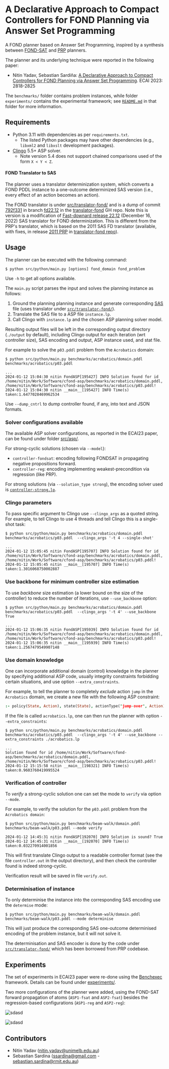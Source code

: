 # A Declarative Approach to Compact Controllers for FOND Planning via Answer Set Programming

A FOND planner based on Answer Set Programming, inspired by a synthesis between [FOND-SAT](https://github.com/tomsons22/FOND-SAT) and [PRP](https://github.com/QuMuLab/planner-for-relevant-policies) planners.

The planner and its underlying technique were reported in the following paper:

* Nitin Yadav, Sebastian Sardiña: [A Declarative Approach to Compact Controllers for FOND Planning via Answer Set Programming](https://doi.org/10.3233/FAIA230593). ECAI 2023: 2818-2825

The `benchmarks/` folder contains problem instances, while folder `experiments/` contains the experimental framework; see [`README.md`](experiments/README.md) in that folder for more information.

## Requirements

- Python 3.11 with dependencies as per `requirements.txt`.
  - The listed Python packages may have other dependencies (e.g., `libxml2` and `libxslt` development packages).
- [Clingo](https://potassco.org/clingo/) 5.5+ ASP solver.
  - Note version 5.4 does not support chained comparisons used of the form `X < Y < Z`.

#### FOND Translator to SAS

The planner uses a translator determinization system, which converts a FOND PDDL instance to a one-outcome determinized SAS version (i.e., every effect of an action becomes an action).

The FOND translator is under [src/translator-fond/](src/translator-fond/) and is a dump of commit [792f331](https://github.com/ssardina-research/translator-fond/tree/792f3317d3a8d7978a13cc41a48b7fd12f7690bc) in branch [fd22.12](https://github.com/ssardina-research/translator-fond/tree/fd22.12) in the [translator-fond](https://github.com/ssardina-research/translator-fond/) GH repo. Note this is version is a modification of [Fast-downard release 22.12](https://github.com/aibasel/downward/tree/release-22.12.0) (December 16, 2022) SAS translator for FOND determinization. This is different from the PRP's translator, which is based on the 2011 SAS FD translator (available, with fixes, in release [2011 PRP](https://github.com/ssardina-research/translator-fond/releases/tag/2011-prp) in [translator-fond repo](https://github.com/ssardina-research/translator-fond/)).

## Usage

The planner can be executed with the following command:

```shell
$ python src/python/main.py [options] fond_domain fond_problem
```

Use `-h` to get all options available.

The `main.py` script parses the input and solves the planning instance as follows:

1. Ground the planning planning instance and generate corresponding [SAS](https://www.fast-downward.org/TranslatorOutputFormat) file (uses translator under [`src/translator-fond/`](src/translator-fond/)).
2. Translate the SAS file to a ASP file `instance.lp`.
3. Call Clingo with `instance.lp` and the chosen ASP planning solver model.

Resulting output files will be left in the corresponding output directory (`./output` by default), including Clingo output for each iteration (wrt controller size), SAS encoding and output, ASP instance used, and stat file.

For example to solve the `p03.pddl` problem from the `Acrobatics` domain:

```shell
$ python src/python/main.py benchmarks/acrobatics/domain.pddl benchmarks/acrobatics/p03.pddl

...
2024-01-12 15:04:30 nitin FondASP[195427] INFO Solution found for id /home/nitin/Work/Software/cfond-asp/benchmarks/acrobatics/domain.pddl, /home/nitin/Work/Software/cfond-asp/benchmarks/acrobatics/p03.pddl!
2024-01-12 15:04:30 nitin __main__[195427] INFO Time(s) taken:1.6477028469962534
```

Use `--dump_cntrl` to dump controller found, if any, into text and JSON formats.

### Solver configurations available

The available ASP solver configurations, as reported in the ECAI23 paper, can be found under folder [src/asp/](src/asp/).

For strong-cyclic solutions (chosen via `--model`):

- `controller-fondsat`: encoding following FONDSAT in propagating negative propositions forward.
- `controller-reg`: encoding implementing weakest-precondition via regression (like PRP).

For strong solutions (via `--solution_type strong`), the encoding solver used is [`controller-strong.lp`](src/asp/controller-strong.lp).

### Clingo parameters

To pass specific argument to Clingo use `--clingo_args` as a quoted string. For example, to tell Clingo to use 4 threads and tell Clingo this is a single-shot task:

```shell
$ python src/python/main.py benchmarks/acrobatics/domain.pddl benchmarks/acrobatics/p03.pddl  --clingo_args '-t 4 --single-shot'

...
2024-01-12 15:05:45 nitin FondASP[195707] INFO Solution found for id /home/nitin/Work/Software/cfond-asp/benchmarks/acrobatics/domain.pddl, /home/nitin/Work/Software/cfond-asp/benchmarks/acrobatics/p03.pddl!
2024-01-12 15:05:45 nitin __main__[195707] INFO Time(s) taken:1.3016068750002887
```

### Use backbone for minimum controller size estimation

To use _backbone_ size estimation (a lower bound on the size of the controller) to reduce the number of iterations, use `--use_backbone` option:

```
$ python src/python/main.py benchmarks/acrobatics/domain.pddl benchmarks/acrobatics/p03.pddl  --clingo_args '-t 4' --use_backbone True

...
2024-01-12 15:06:35 nitin FondASP[195939] INFO Solution found for id /home/nitin/Work/Software/cfond-asp/benchmarks/acrobatics/domain.pddl, /home/nitin/Work/Software/cfond-asp/benchmarks/acrobatics/p03.pddl!
2024-01-12 15:06:35 nitin __main__[195939] INFO Time(s) taken:1.2567479549907148
```

### Use domain knowledge

One can incorporate additional domain (control) knowledge in the planner by specifying additional ASP code, usually integrity constraints forbidding certain situations, and use option `--extra_constraints`.

For example, to tell the planner to completely _exclude_ action `jump` in the `Acrobatics` domain, we create a new file with the following ASP constraint:

```prolog
:- policy(State, Action), state(State), actionType("jump-over", Action).
```

If the file is called `acrobatics.lp`, one can then run the planner with option `--extra_constraints`:

```shell
$ python src/python/main.py benchmarks/acrobatics/domain.pddl benchmarks/acrobatics/p03.pddl  --clingo_args '-t 4' --use_backbone --extra_constraints ./acrobatics.lp

...
Solution found for id /home/nitin/Work/Software/cfond-asp/benchmarks/acrobatics/domain.pddl, /home/nitin/Work/Software/cfond-asp/benchmarks/acrobatics/p03.pddl!
2024-01-12 15:15:58 nitin __main__[198321] INFO Time(s) taken:0.9603760419995524
```

### Verification of controller

To _verify_ a strong-cyclic solution one can set the mode to `verify` via option `--mode`.

For example, to verify the solution for the `p03.pddl` problem from the `Acrobatics domain`:

```
$ python src/python/main.py benchmarks/beam-walk/domain.pddl benchmarks/beam-walk/p03.pddl --mode verify

2024-01-12 14:45:31 nitin FondASP[192070] INFO Solution is sound? True
2024-01-12 14:45:31 nitin __main__[192070] INFO Time(s) taken:0.032270914001856
```

This will first translate Clingo output to a readable controller format (see the file `controller.out` in the output directory), and then check the controller found is indeed strong-cyclic.

Verification result will be saved in file `verify.out`.

### Determinisation of instance

To only determinise the instance into the corresponding SAS encoding use the `determise` mode:

```shell
$ python src/python/main.py benchmarks/beam-walk/domain.pddl benchmarks/beam-walk/p03.pddl --mode determinise
```

This will just produce the corresponding SAS one-outcome determinised encoding of the problem instance, but it will not solve it.

The determinisation and SAS encoder is done by the code under [`src/translator-fond/`](src/translator-fond/) which has been borrowed from PRP codebase.


## Experiments

The set of experiments in ECAI23 paper were re-done using the [Benchexec](https://github.com/sosy-lab/benchexec) framework. Details can be found under [experiments/](experiments/README.md).

Two more configurations of the planner were added, using the FOND-SAT forward propagation of atoms (`ASP1-fsat` and `ASP2-fsat`) besides the regression-based configurations (`ASP1-reg` and `ASP2-reg`):

![sdasd](experiments/stats/ecai23-redo-benchexec-jul24/cfond_benchexec_stats_plot_PRP.jpg)

![sdasd](experiments/stats/ecai23-redo-benchexec-jul24/cfond_benchexec_stats_plot_FONDSAT.jpg)


## Contributors

- Nitin Yadav (nitin.yadav@unimelb.edu.au)
- Sebastian Sardina (ssardina@gmail.com - sebastian.sardina@rmit.edu.au)
